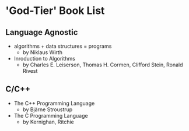 # 'God-Tier' Book List

## Language Agnostic
* algorithms + data structures = programs
    - by Niklaus Wirth
* Inroduction to Algorithms
    - by Charles E. Leiserson, Thomas H. Cormen, Clifford Stein, Ronald Rivest

## C/C++
* The C++ Programming Language 
    - by Bjärne Stroustrup
* The C Programming Language
    - by Kernighan, Ritchie
